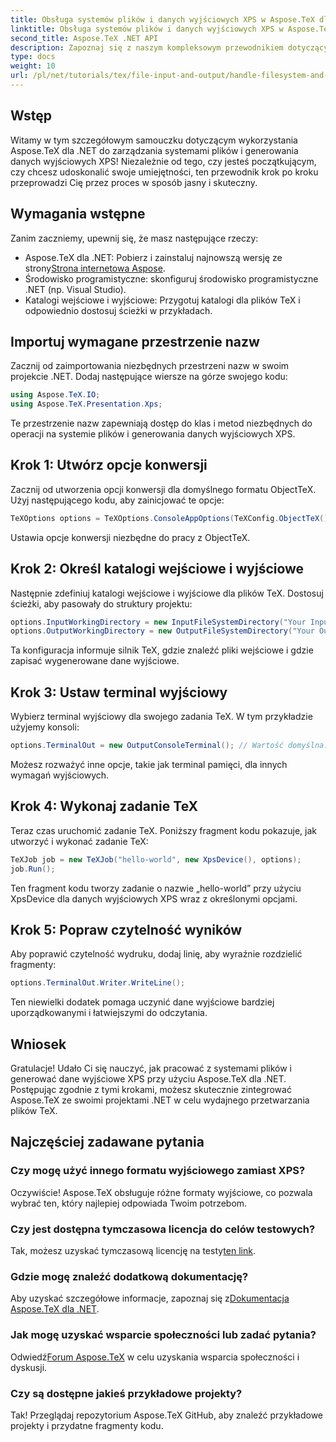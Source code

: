 ```yaml
---
title: Obsługa systemów plików i danych wyjściowych XPS w Aspose.TeX dla .NET
linktitle: Obsługa systemów plików i danych wyjściowych XPS w Aspose.TeX dla .NET
second_title: Aspose.TeX .NET API
description: Zapoznaj się z naszym kompleksowym przewodnikiem dotyczącym używania Aspose.TeX dla .NET do obsługi systemów plików i generowania danych wyjściowych XPS. Ten samouczek krok po kroku obejmuje wszystko, od konfiguracji środowiska po wykonywanie zadania TeX.
type: docs
weight: 10
url: /pl/net/tutorials/tex/file-input-and-output/handle-filesystem-and-xps-output/
---
```

## Wstęp

Witamy w tym szczegółowym samouczku dotyczącym wykorzystania Aspose.TeX dla .NET do zarządzania systemami plików i generowania danych wyjściowych XPS! Niezależnie od tego, czy jesteś początkującym, czy chcesz udoskonalić swoje umiejętności, ten przewodnik krok po kroku przeprowadzi Cię przez proces w sposób jasny i skuteczny.

## Wymagania wstępne

Zanim zaczniemy, upewnij się, że masz następujące rzeczy:

-  Aspose.TeX dla .NET: Pobierz i zainstaluj najnowszą wersję ze strony[Strona internetowa Aspose](https://releases.aspose.com/tex/net/).
- Środowisko programistyczne: skonfiguruj środowisko programistyczne .NET (np. Visual Studio).
- Katalogi wejściowe i wyjściowe: Przygotuj katalogi dla plików TeX i odpowiednio dostosuj ścieżki w przykładach.

## Importuj wymagane przestrzenie nazw

Zacznij od zaimportowania niezbędnych przestrzeni nazw w swoim projekcie .NET. Dodaj następujące wiersze na górze swojego kodu:

```csharp
using Aspose.TeX.IO;
using Aspose.TeX.Presentation.Xps;
```

Te przestrzenie nazw zapewniają dostęp do klas i metod niezbędnych do operacji na systemie plików i generowania danych wyjściowych XPS.

## Krok 1: Utwórz opcje konwersji

Zacznij od utworzenia opcji konwersji dla domyślnego formatu ObjectTeX. Użyj następującego kodu, aby zainicjować te opcje:

```csharp
TeXOptions options = TeXOptions.ConsoleAppOptions(TeXConfig.ObjectTeX());
```

Ustawia opcje konwersji niezbędne do pracy z ObjectTeX.

## Krok 2: Określ katalogi wejściowe i wyjściowe

Następnie zdefiniuj katalogi wejściowe i wyjściowe dla plików TeX. Dostosuj ścieżki, aby pasowały do struktury projektu:

```csharp
options.InputWorkingDirectory = new InputFileSystemDirectory("Your Input Directory");
options.OutputWorkingDirectory = new OutputFileSystemDirectory("Your Output Directory");
```

Ta konfiguracja informuje silnik TeX, gdzie znaleźć pliki wejściowe i gdzie zapisać wygenerowane dane wyjściowe.

## Krok 3: Ustaw terminal wyjściowy

Wybierz terminal wyjściowy dla swojego zadania TeX. W tym przykładzie użyjemy konsoli:

```csharp
options.TerminalOut = new OutputConsoleTerminal(); // Wartość domyślna. Przypisanie dowolne.
```

Możesz rozważyć inne opcje, takie jak terminal pamięci, dla innych wymagań wyjściowych.

## Krok 4: Wykonaj zadanie TeX

Teraz czas uruchomić zadanie TeX. Poniższy fragment kodu pokazuje, jak utworzyć i wykonać zadanie TeX:

```csharp
TeXJob job = new TeXJob("hello-world", new XpsDevice(), options);
job.Run();
```

Ten fragment kodu tworzy zadanie o nazwie „hello-world” przy użyciu XpsDevice dla danych wyjściowych XPS wraz z określonymi opcjami.

## Krok 5: Popraw czytelność wyników

Aby poprawić czytelność wydruku, dodaj linię, aby wyraźnie rozdzielić fragmenty:

```csharp
options.TerminalOut.Writer.WriteLine();
```

Ten niewielki dodatek pomaga uczynić dane wyjściowe bardziej uporządkowanymi i łatwiejszymi do odczytania.

## Wniosek

Gratulacje! Udało Ci się nauczyć, jak pracować z systemami plików i generować dane wyjściowe XPS przy użyciu Aspose.TeX dla .NET. Postępując zgodnie z tymi krokami, możesz skutecznie zintegrować Aspose.TeX ze swoimi projektami .NET w celu wydajnego przetwarzania plików TeX.

## Najczęściej zadawane pytania

### Czy mogę użyć innego formatu wyjściowego zamiast XPS?

Oczywiście! Aspose.TeX obsługuje różne formaty wyjściowe, co pozwala wybrać ten, który najlepiej odpowiada Twoim potrzebom.

### Czy jest dostępna tymczasowa licencja do celów testowych?

 Tak, możesz uzyskać tymczasową licencję na testy[ten link](https://purchase.conholdate.com/temporary-license/).

### Gdzie mogę znaleźć dodatkową dokumentację?

 Aby uzyskać szczegółowe informacje, zapoznaj się z[Dokumentacja Aspose.TeX dla .NET](https://reference.aspose.com/tex/net/).

### Jak mogę uzyskać wsparcie społeczności lub zadać pytania?

 Odwiedź[Forum Aspose.TeX](https://forum.aspose.com/c/tex/47) w celu uzyskania wsparcia społeczności i dyskusji.

### Czy są dostępne jakieś przykładowe projekty?

Tak! Przeglądaj repozytorium Aspose.TeX GitHub, aby znaleźć przykładowe projekty i przydatne fragmenty kodu.
